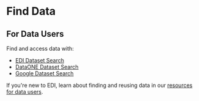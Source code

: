 # Find Data

## For Data Users

Find and access data with:

* [EDI Dataset Search](https://portal.edirepository.org/nis/advancedSearch.jsp) 
* [DataONE Dataset Search](https://search.dataone.org/data) 
* [Google Dataset Search](https://datasetsearch.research.google.com/)

If you're new to EDI, learn about finding and reusing data in our [resources for data users](/templates/resources/resources-for-data-users.md).
